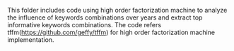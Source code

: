 This folder includes code using high order factorization machine to analyze the influence of keywords combinations over years and extract top informative keywords combinations.
The code refers tffm(https://github.com/geffy/tffm) for high order factorization machine implementation.
